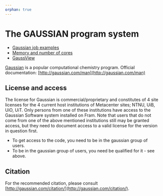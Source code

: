 ```yaml
---
orphan: true
---
```


# The GAUSSIAN program system

* [Gaussian job examples](gaussian_job_example.md)
* [Memory and number of cores](gaussian_resources.md)
* [GaussView](gaussview.md)

[Gaussian](http://gaussian.com/) is a popular computational chemistry program. Official documentation: [http://gaussian.com/man](http://gaussian.com/man)


## License and access
The license for Gaussian is commercial/proprietary and constitutes of 4 site licenses for the 4 current host institutions of Metacenter sites; NTNU, UiB, UiO, UiT. Only persons from one of these institutions have access to the Gaussian Software system installed on Fram. Note that users that do not come from one of the above mentioned institutions still may be granted access, but they need to document access to a valid license for the version in question first.

* To get access to the code, you need to be in the gaussian group of users.
* To be in the gaussian group of users, you need be qualified for it - see above.

## Citation
For the recommended citation, please consult [http://gaussian.com/citation/](http://gaussian.com/citation/).
